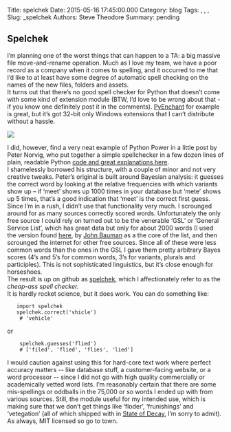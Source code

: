Title: spelchek
Date: 2015-05-16 17:45:00.000
Category: blog
Tags: , , , 
Slug: _spelchek
Authors: Steve Theodore
Summary: pending

## [](https://www.blogger.com/blogger.g?blogID=3596910715538761404#spelchek)Spelchek

I’m planning one of the worst things that can happen to a TA: a big massive file move-and-rename operation. Much as I love my team, we have a poor record as a company when it comes to spelling, and it occurred to me that I’d like to at least have some degree of automatic spell checking on the names of the new files, folders and assets.  
It turns out that there’s no good spell checker for Python that doesn’t come with some kind of extension module (BTW, I’d love to be wrong about that - if you know one definitely post it in the comments). [PyEnchant](http://pythonhosted.org/pyenchant/) for example is great, but it’s got 32-bit only Windows extensions that I can’t distribute without a hassle.   


![](https://s-media-cache-ak0.pinimg.com/236x/55/2c/b5/552cb539fcc6b8addffb0eb19ec98298.jpg)

I did, however, find a very neat example of Python Power in a little post by Peter Norvig, who put together a simple spellchecker in a few dozen lines of plain, readable Python [code and great explanations here](http://norvig.com/spell-correct.html).   
I shamelessly borrowed his structure, with a couple of minor and not very creative tweaks. Peter’s original is built around Bayesian analysis: it guesses the correct word by looking at the relative frequencies with which variants show up – if ‘meet’ shows up 1000 times in your database but ‘mete’ shows up 5 times, that’s a good indication that ‘meet’ is the correct first guess.   
Since I’m in a rush, I didn’t use that functionality very much. I scrounged around for as many sources correctly scored words. Unfortunately the only free source I could rely on turned out to be the venerable ‘GSL’ or ‘General Service List’, which has great data but only for about 2000 words (I used the version found [here](http://jbauman.com/gsl.html), by [John Bauman](http://jbauman.com/index.html) as a the core of the list, and then scrounged the internet for other free sources. Since all of these were less common words than the ones in the GSL I gave them pretty arbitrary Bayes scores (4’s and 5’s for common words, 3’s for variants, plurals and participles). This is not sophisticated linguistics, but it’s close enough for horseshoes.  
The result is up on github as [spelchek](https://github.com/theodox/spelchek), which I affectionately refer to as the _cheap-ass spell checker._  
It is hardly rocket science, but it does work. You can do something like:  

    
    
       import spelchek  
       spelchek.correct('vhicle')  
        # 'vehicle'  
    

or   

    
    
        spelchek.guesses('flied')  
        # ['filed', 'flied', 'flies', 'lied']  
    

I would caution against using this for hard-core text work where perfect accuracy matters -- like database stuff, a customer-facing website, or a word processor -- since I did not go with high quality commercially or academically vetted word lists. I’m reasonably certain that there are some mis-spellings or oddballs in the 75,000 or so words I ended up with from various sources. Still, the module useful for my intended use, which is making sure that we don’t get things like ‘floder’, ‘frunishings’ and ‘vetegation’ (all of which shipped with in [State of Decay](http://www.ign.com/games/state-of-decay-year-one-survival-edition/xbox-one-20023993), I’m sorry to admit).   
As always, MIT licensed so go to town. 

